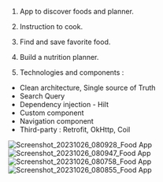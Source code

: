1. App to discover foods and planner.
2. Instruction to cook.
3. Find and save favorite food.
4. Build a nutrition planner.

5. Technologies and components :
*  Clean architecture, Single source of Truth
*  Search Query
*  Dependency injection - Hilt
*  Custom component
*  Navigation component
*  Third-party : Retrofit, OkHttp, Coil

![Screenshot_20231026_080928_Food App](https://github.com/HoangNguyenHuy1220/Nutrition/assets/71805048/635958cd-80ae-462c-9a88-f611e44b0421)
![Screenshot_20231026_080947_Food App](https://github.com/HoangNguyenHuy1220/Nutrition/assets/71805048/be46e991-055e-44c1-9748-6751309150e1)
![Screenshot_20231026_080758_Food App](https://github.com/HoangNguyenHuy1220/Nutrition/assets/71805048/d65bee41-de1f-47f3-9e88-58dd74d320ec)
![Screenshot_20231026_080855_Food App](https://github.com/HoangNguyenHuy1220/Nutrition/assets/71805048/6e6e7fae-6f66-472e-98e0-251b46d4e7b7)
